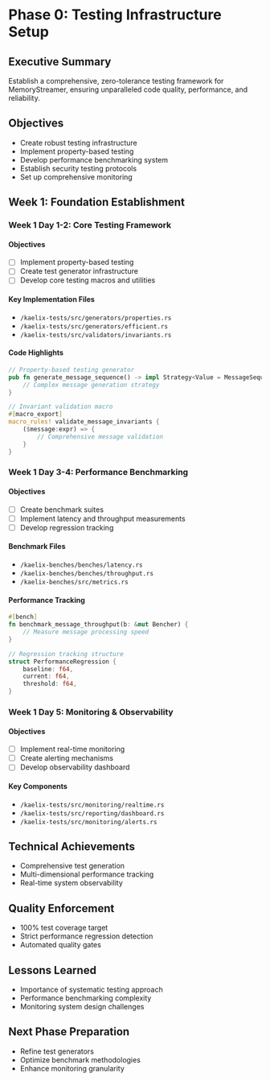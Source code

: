 # Phase 0: Testing Infrastructure Setup

## Executive Summary
Establish a comprehensive, zero-tolerance testing framework for MemoryStreamer, ensuring unparalleled code quality, performance, and reliability.

## Objectives
- Create robust testing infrastructure
- Implement property-based testing
- Develop performance benchmarking system
- Establish security testing protocols
- Set up comprehensive monitoring

## Week 1: Foundation Establishment

### Week 1 Day 1-2: Core Testing Framework
#### Objectives
- [ ] Implement property-based testing
- [ ] Create test generator infrastructure
- [ ] Develop core testing macros and utilities

#### Key Implementation Files
- `/kaelix-tests/src/generators/properties.rs`
- `/kaelix-tests/src/generators/efficient.rs`
- `/kaelix-tests/src/validators/invariants.rs`

#### Code Highlights
```rust
// Property-based testing generator
pub fn generate_message_sequence() -> impl Strategy<Value = MessageSequence> {
    // Complex message generation strategy
}

// Invariant validation macro
#[macro_export]
macro_rules! validate_message_invariants {
    ($message:expr) => {
        // Comprehensive message validation
    }
}
```

### Week 1 Day 3-4: Performance Benchmarking
#### Objectives
- [ ] Create benchmark suites
- [ ] Implement latency and throughput measurements
- [ ] Develop regression tracking

#### Benchmark Files
- `/kaelix-benches/benches/latency.rs`
- `/kaelix-benches/benches/throughput.rs`
- `/kaelix-benches/src/metrics.rs`

#### Performance Tracking
```rust
#[bench]
fn benchmark_message_throughput(b: &mut Bencher) {
    // Measure message processing speed
}

// Regression tracking structure
struct PerformanceRegression {
    baseline: f64,
    current: f64,
    threshold: f64,
}
```

### Week 1 Day 5: Monitoring & Observability
#### Objectives
- [ ] Implement real-time monitoring
- [ ] Create alerting mechanisms
- [ ] Develop observability dashboard

#### Key Components
- `/kaelix-tests/src/monitoring/realtime.rs`
- `/kaelix-tests/src/reporting/dashboard.rs`
- `/kaelix-tests/src/monitoring/alerts.rs`

## Technical Achievements
- Comprehensive test generation
- Multi-dimensional performance tracking
- Real-time system observability

## Quality Enforcement
- 100% test coverage target
- Strict performance regression detection
- Automated quality gates

## Lessons Learned
- Importance of systematic testing approach
- Performance benchmarking complexity
- Monitoring system design challenges

## Next Phase Preparation
- Refine test generators
- Optimize benchmark methodologies
- Enhance monitoring granularity